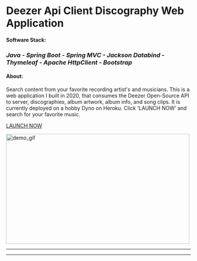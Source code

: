 

<h1><strong>Deezer Api Client Discography Web Application</strong></h1>


#### Software Stack:
### _Java - Spring Boot - Spring MVC - Jackson Databind - Thymeleaf - Apache HttpClient - Bootstrap_
#### About:
Search content from your favorite recording artist's and musicians. This is a web application I built in 2020, that 
consumes the Deezer Open-Source API to server, discographies, album artwork, album info, and song clips. It is 
currently deployed on a hobby Dyno on Heroku. Click 'LAUNCH NOW' and search for your favorite music.

<div style="display:block;margin:auto">
  <a style="margin:auto;" href="https://powerful-hollows-10387.herokuapp.com/">LAUNCH NOW</a>

<img style="margin:0 auto;" src="https://raw.githubusercontent.com/HarryDulaney/deezer-example-web-app/master/img/Deezer-Web-App-Demo.gif" height="300" width="500" alt="demo_gif"/><br>
<hr><hr>
</div>
